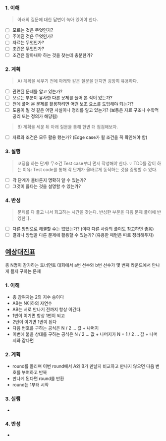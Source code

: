 ### 1. 이해
> 아래의 질문에 대한 답변이 녹아 있어야 한다.

- [ ] 모르는 것은 무엇인가?
- [ ] 주어진 것은 무엇인가?
- [ ] 자료는 무엇인가?
- [ ] 조건은 무엇인가?
- [ ] 조건은 알아내야 하는 것을 찾는데 충분한가?

### 2. 계획
> A) 계획을 세우기 전에 아래와 같은 질문을 던지면 굉장히 유용하다.

- [ ] 관련된 문제를 알고 있는가?
- [ ] 모르는 부분이 유사한 다른 문제를 풀어 본 적이 있는가?
- [ ] 전에 풀어 본 문제를 활용하려면 어떤 보조 요소를 도입해야 되는가?
- [ ] 도움이 될 것 같은 어떤 사실이나 정리를 알고 있는가? (보통은 자료 구조나 수학적 공리 또는 정의가 해당됨)

> B) 계획을 세운 뒤 아래 질문을 통해 한번 더 점검해보자.

- [ ] 자료와 조건은 모두 활용 했는가? (Edge case가 될 조건을 꼭 확인해야 함)

### 3. 실행
> 코딩을 하는 단계! 무조건 Test case부터 먼저 작성해야 한다.
💡 TDD를 같이 하는 이유: Test code를 통해 각 단계가 올바르게 동작하는 것을 증명할 수 있다.

- [ ] 각 단계가 올바른지 명확히 알 수 있는가?
- [ ] 그것이 옳다는 것을 설명할 수 있는가?

### 4. 반성
> 문제를 다 풀고 나서 회고하는 시간을 갖는다. 반성한 부분을 다음 문제 풀이에 반영한다.

- [ ] 다른 방법으로 해결할 수는 없었는가? (이때 다른 사람의 풀이도 참고하면 좋음)
- [ ] 결과나 방법을 다른 문제에 활용할 수 있는가? (유용한 패턴은 따로 정리해두자)

## [예상대진표](https://school.programmers.co.kr/learn/courses/30/lessons/12985?language=java)
총 N명이 참가하는 토너먼트 대회에서 a번 선수와 b번 선수가 몇 번째 라운드에서 만나게 될지 구하는 문제

### 1. 이해
- 총 참여자는 2의 지수 승이다
- AB는 N이하의 자연수 
- AB는 서로 만나기 전까지 항상 이긴다. 
- 1번이 이기면 항상 1번이 되고 
- 2번이 이기면 1번이 된다
- 다음 번호를 구하는 공식은 N / 2 ... 값 + 나머지
- 이번에 붙을 상대를 구하는 공식은 N / 2 ... 값 + 나머지가 N + 1 / 2 ... 값 + 나머지와 같다면

### 2. 계획
- round를 돌리며 이번 round에서 A와 B가 만날지 비교하고 만나지 않으면 다음 번호를 부여하고 반복 
- 만나게 된다면 round를 반환
- round는 1부터 시작

### 3. 실행
- 

### 4. 반성
-
